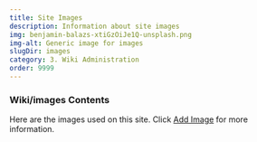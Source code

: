```yaml
---
title: Site Images
description: Information about site images 
img: benjamin-balazs-xtiGzOiJe1Q-unsplash.png
img-alt: Generic image for images 
slugDir: images
category: 3. Wiki Administration
order: 9999
---
```


### Wiki/images Contents
Here are the images used on this site.
Click [Add Image](./author/add-image) for more information.
